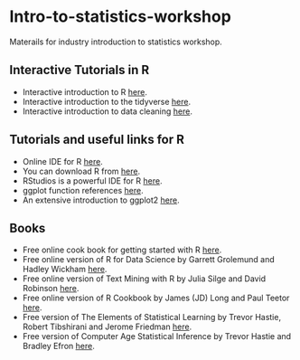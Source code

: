# Intro-to-statistics-workshop
Materails for industry introduction to statistics workshop.

<!--- ## Papers --->

<!-- - An Introduction to ROC Analysis [here](http://people.inf.elte.hu/kiss/11dwhdm/roc.pdf). --->

## Interactive Tutorials in R

- Interactive introduction to R [here]( https://davidjpos.shinyapps.io/section_1_basics_of_r/).
- Interactive introduction to the tidyverse [here](https://davidjpos.shinyapps.io/section_2_basics_of_tidyverse/).
- Interactive introduction to data cleaning [here](https://davidjpos.shinyapps.io/section_3_credit_default/).

## Tutorials and useful links for R

- Online IDE for R [here](https://rstudio.cloud).
- You can download R from [here](https://www.r-project.org/).
- RStudios is a powerful IDE for R [here](https://rstudio.com/products/rstudio/download/).
- ggplot function references [here](https://ggplot2.tidyverse.org/reference/).
- An extensive introduction to ggplot2 [here](http://tutorials.iq.harvard.edu/R/Rgraphics/Rgraphics.html).

## Books

- Free online cook book for getting started with R [here](https://rstudio-education.github.io/tidyverse-cookbook/).
- Free online version of R for Data Science by Garrett Grolemund and Hadley Wickham [here](https://r4ds.had.co.nz/).
- Free online version of Text Mining with R by Julia Silge and David Robinson [here](https://www.tidytextmining.com/).
- Free online version of R Cookbook by James (JD) Long and Paul Teetor [here](https://rc2e.com/).
- Free version of The Elements of Statistical Learning by Trevor Hastie, Robert Tibshirani and Jerome Friedman [here](https://www.google.com/url?sa=t&rct=j&q=&esrc=s&source=web&cd=2&cad=rja&uact=8&ved=2ahUKEwja_NKliojmAhXznFwKHYU-DAgQFjABegQIBBAC&url=https%3A%2F%2Fweb.stanford.edu%2F~hastie%2FPapers%2FESLII.pdf&usg=AOvVaw25QCy16hNG1RTjwQm4qzz8).
- Free version of Computer Age Statistical Inference by Trevor Hastie and Bradley Efron [here](https://www.google.com/url?sa=t&rct=j&q=&esrc=s&source=web&cd=3&cad=rja&uact=8&ved=2ahUKEwiG2rbKiYjmAhWoQkEAHXm-CPEQFjACegQIBBAC&url=https%3A%2F%2Fweb.stanford.edu%2F~hastie%2FCASI_files%2FPDF%2Fcasi.pdf&usg=AOvVaw35RkePmQDVbV9mFQfiCn73).
<!--- - Old version of Networks by Mark Newman [here]() --->

<!--- ## Slides --->

<!--- - The slide deck is in the main folder. --->

<!--- ## Other useful links --->

